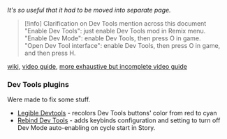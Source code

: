 *It's so useful that it had to be moved into separate page.*

> [!info] Clarification on Dev Tools mention across this document  
> "Enable Dev Tools": just enable Dev Tools mod in Remix menu.  
> "Enable Dev Mode": enable Dev Tools, then press O in game.  
> "Open Dev Tool interface": enable Dev Tools, then press O in game, and then press H.



[wiki](https://rainworldmodding.miraheze.org/wiki/Dev_Tools), [video guide](https://www.youtube.com/watch?v=ggpKX6IJVFg), [more exhaustive but incomplete video guide](https://www.youtube.com/watch?v=49ImiszhCe0)

### Dev Tools plugins
Were made to fix some stuff.
- [Legible Devtools](https://steamcommunity.com/sharedfiles/filedetails/?id=2933848147) - recolors Dev Tools buttons' color from red to cyan
- [Rebind Dev Tools](https://steamcommunity.com/sharedfiles/filedetails/?id=2940372957) - adds keybinds configuration and setting to turn off Dev Mode auto-enabling on cycle start in Story.
